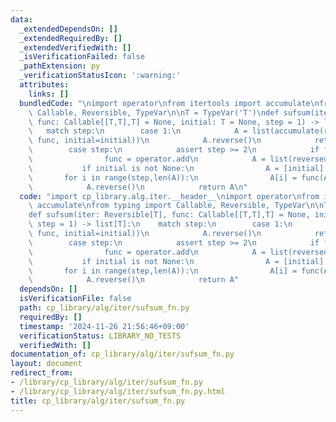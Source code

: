 ```yaml
---
data:
  _extendedDependsOn: []
  _extendedRequiredBy: []
  _extendedVerifiedWith: []
  _isVerificationFailed: false
  _pathExtension: py
  _verificationStatusIcon: ':warning:'
  attributes:
    links: []
  bundledCode: "\nimport operator\nfrom itertools import accumulate\nfrom typing import\
    \ Callable, Reversible, TypeVar\n\nT = TypeVar('T')\ndef sufsum(iter: Reversible[T],\
    \ func: Callable[[T,T],T] = None, initial: T = None, step = 1) -> list[T]:\n \
    \   match step:\n        case 1:\n            A = list(accumulate(reversed(iter),\
    \ func, initial=initial))\n            A.reverse()\n            return A   \n\
    \        case step:\n            assert step >= 2\n            if func is None:\n\
    \                func = operator.add\n            A = list(reversed(iter))\n \
    \           if initial is not None:\n                A = [initial] + A\n     \
    \       for i in range(step,len(A)):\n                A[i] = func(A[i], A[i-step])\n\
    \            A.reverse()\n            return A\n"
  code: "import cp_library.alg.iter.__header__\nimport operator\nfrom itertools import\
    \ accumulate\nfrom typing import Callable, Reversible, TypeVar\n\nT = TypeVar('T')\n\
    def sufsum(iter: Reversible[T], func: Callable[[T,T],T] = None, initial: T = None,\
    \ step = 1) -> list[T]:\n    match step:\n        case 1:\n            A = list(accumulate(reversed(iter),\
    \ func, initial=initial))\n            A.reverse()\n            return A   \n\
    \        case step:\n            assert step >= 2\n            if func is None:\n\
    \                func = operator.add\n            A = list(reversed(iter))\n \
    \           if initial is not None:\n                A = [initial] + A\n     \
    \       for i in range(step,len(A)):\n                A[i] = func(A[i], A[i-step])\n\
    \            A.reverse()\n            return A"
  dependsOn: []
  isVerificationFile: false
  path: cp_library/alg/iter/sufsum_fn.py
  requiredBy: []
  timestamp: '2024-11-26 21:56:46+09:00'
  verificationStatus: LIBRARY_NO_TESTS
  verifiedWith: []
documentation_of: cp_library/alg/iter/sufsum_fn.py
layout: document
redirect_from:
- /library/cp_library/alg/iter/sufsum_fn.py
- /library/cp_library/alg/iter/sufsum_fn.py.html
title: cp_library/alg/iter/sufsum_fn.py
---
```

